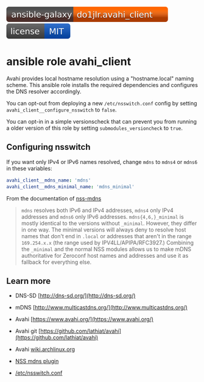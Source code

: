 [![Galaxy](https://github.com/roles-ansible/ansible_role_avahi_client/raw/main/.github/galaxy.svg)](https://galaxy.ansible.com/do1jlr/avahi_client)
[![License](https://github.com/roles-ansible/ansible_role_avahi_client/raw/main/.github/license.svg)](https://github.com/roles-ansible/ansible_role_avahi_client/blob/main/LICENSE)

 ansible role avahi_client
===========================

Avahi provides local hostname resolution using a "hostname.local" naming scheme.
This ansible role installs the required dependencies and configures the DNS resolver accordingly.

You can opt-out from deploying a new ``/etc/nsswitch.conf`` config by setting ``avahi_client__configure_nsswitch`` to ``false``.

You can opt-in in a simple versionscheck that can prevent you from running a older version of this role by setting ``submodules_versioncheck`` to ``true``.


Configuring nsswitch
--------------------

If you want only IPv4 or IPv6 names resolved, change ``mdns`` to ``mdns4`` or ``mdns6`` in these variables:

```yaml
avahi_client__mdns_name: 'mdns'
avahi_client__mdns_minimal_name: 'mdns_minimal'
```

From the documentation of [nss-mdns](https://github.com/lathiat/nss-mdns)

> `mdns` resolves both IPv6 and IPv4 addresses, `mdns4` only IPv4 addresses and `mdns6` only IPv6 addresses.
> `mdns{4,6,}_minimal` is mostly identical to the versions without `_minimal`. However, they differ in one way. The minimal versions will always deny to resolve host names that don't end in `.local` or addresses that aren't in the range `169.254.x.x` (the range used by IPV4LL/APIPA/RFC3927.)
> Combining the `_minimal` and the normal NSS modules allows us to make mDNS authoritative for Zeroconf host names and addresses and use it as fallback for everything else.


Learn more
----------

* DNS-SD [http://dns-sd.org/](http://dns-sd.org/)
* mDNS [http://www.multicastdns.org/](http://www.multicastdns.org/)

* Avahi [https://www.avahi.org/](https://www.avahi.org/)
* Avahi git [https://github.com/lathiat/avahi](https://github.com/lathiat/avahi)
* Avahi [wiki.archlinux.org](https://wiki.archlinux.org/title/Avahi)

* [NSS mdns plugin](https://github.com/lathiat/nss-mdns)
* [/etc/nsswitch.conf](https://manpages.debian.org/unstable/manpages/nsswitch.conf.5.en.html)
